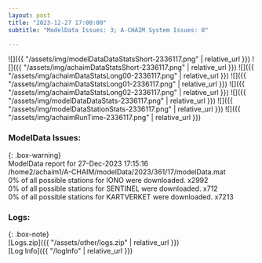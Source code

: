 ```yaml
---
layout: post
title: "2023-12-27 17:00:00"
subtitle: "ModelData Issues: 3; A-CHAIM System Issues: 0"

---
```


![]({{ "/assets/img/modelDataDataStatsShort-2336117.png" | relative_url }})
![]({{ "/assets/img/achaimDataStatsShort-2336117.png" | relative_url }})
![]({{ "/assets/img/achaimDataStatsLong00-2336117.png" | relative_url }})
![]({{ "/assets/img/achaimDataStatsLong01-2336117.png" | relative_url }})
![]({{ "/assets/img/achaimDataStatsLong02-2336117.png" | relative_url }})
![]({{ "/assets/img/modelDataDataStats-2336117.png" | relative_url }})
![]({{ "/assets/img/modelDataStationStats-2336117.png" | relative_url }})
![]({{ "/assets/img/achaimRunTime-2336117.png" | relative_url }})


### ModelData Issues:  
  
{: .box-warning}  
 ModelData report for 27-Dec-2023 17:15:16   
 /home2/achaim1/A-CHAIM/modelData/2023/361/17/modelData.mat   
 0% of all possible stations for IONO were downloaded. x2992   
 0% of all possible stations for SENTINEL were downloaded. x712   
 0% of all possible stations for KARTVERKET were downloaded. x7213   
  


### Logs:  
  
{: .box-note}  
[Logs.zip]({{ "/assets/other/logs.zip" | relative_url }})  
[Log Info]({{ "/logInfo" | relative_url }})  
